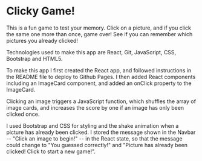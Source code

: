# Clicky Game!

This is a fun game to test your memory. Click on a picture, and if you click the same one more than once, game over! See if you can remember which pictures you already clicked!

Technologies used to make this app are React, Git, JavaScript, CSS, Bootstrap and HTML5. 

To make this app I first created the React app, and followed instructions in the README file to deploy to Github Pages. I then added React components including an ImageCard component, and added an onClick property to the ImageCard. 

Clicking an image triggers a JavaScript function, which shuffles the array of image cards, and increases the score by one if an image has only been clicked once. 

I used Bootstrap and CSS for styling and the shake animation when a picture has already been clicked. I stored the message shown in the Navbar -- "Click an image to begin!" -- in the React state, so that the message could change to "You guessed correctly!" and "Picture has already been clicked! Click to start a new game!". 